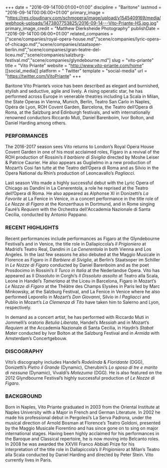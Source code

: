 +++
date = "2016-09-14T00:01:00+01:00"
discipline = "Baritone"
lastmod = "2016-09-14T00:06:00+01:00"
primary_image = "https://res.cloudinary.com/schmopera/image/upload/v1545409169/media/webhook-uploads/1473807753825/2016-09-14---Vito-Priante-HS.jpg.jpg"
primary_image_credit = "Matthew Dierksheide Photography"
publishDate = "2016-09-14T00:06:00+01:00"
related_companies = ["scene/companies/royal-opera-house.md","scene/companies/lyric-opera-of-chicago.md","scene/companies/staatsoper-berlin.md","scene/companies/gran-teatre-del-liceu.md","scene/companies/salzburg-festival.md","scene/companies/glyndebourne.md"]
slug = "vito-priante"
title = "Vito Priante"
website = "http://www.vito-priante.com/home"
[[social_media]]
platform = " Twitter"
template = "social-media"
url = "https://twitter.com/VitoPriante"
+++

Baritone Vito Priante’s voice has been described as elegant and burnished, stylish and seductive, agile and lively.  A rising operatic star, he has performed across Europe in venerable theatres including La Scala in Milan, the State Operas in Vienna, Munich, Berlin, Teatro San Carlo in Naples, Opéra de Lyon, ROH Covent Garden, Barcelona, the Teatro dell’Opera di Roma, at the Salzburg and Edinburgh festivals, and with internationally renowned conductors Riccardo Muti, Daniel Barenboim, Ivor Bolton, and Daniel Harding among others. 
 
### PERFORMANCES

The 2016-2017 season sees Vito returns to London’s Royal Opera House Covent Garden in one of his most acclaimed roles, Figaro in a revival of the ROH production of Rossini’s *Il barbiere di Siviglia* directed by Moshe Leiser & Patrice Caurier. He also appears as Guglielmo in a new production of Mozart’s Cosi fan tutte at the Teatro dell’Opera di Roma and as Silvio in the Opera National du Rhin’s production of Leoncavallo’s *Pagliacci*.
 
Last season Vito made a highly successful debut with the Lyric Opera of Chicago as Dandini in La Cenerentola, a role he reprised at the Teatro dell’Opera di Roma. He also appeared as Alphonse XI in Donizetti’s *La Favorite* at La Fenice in Venice, in a concert performance in the title role of *Le Nozze di Figaro* at the Konzerthaus in Dortmund, and in Rome singing Fauré’s *Requiem* with the Orchestra dell'Accademia Nazionale di Santa Cecilia, conducted by Antonio Pappano. 
 
### RECENT HIGHLIGHTS

Recent performances include performances as Figaro at the Glyndebourne Festival’s and in Venice, the title role in Dallapiccola’s *Il Prigioniero* at Madrid’s Teatro Real, Dandini in *La Cenerentola* in both Vienna and Los Angeles. In the last few seasons he also debuted at the Maggio Musicale in Florence as Figaro in *Il Barbiere di Siviglia*, at Berlin’s Staatsoper im Schiller in *Le Nozze di Figaro* conducted by Daniel Barenboim and as the poet Prosdocimo in Rossini’s *Il Turco in Italia* at the Nederlandse Opera. Vito has appeared as Il Dissoluto in Corghi’s *Il Dissoluto assolto* at Teatro alla Scala, Leone in Handel’s *Tamerlano* at the Liceu in Barcelona, Figaro in Mozart’s *Le Nozze di Figaro* at the Théätre des Champs Elysées in Paris led by Marc Minkowsky, at the Salzburg Festival, and La Fenice in Venice where he also performed Leporello in Mozart’s *Don Giovanni*, Silvio in *I Pagliacci* and Publio in Mozart’s *La Clemenza di Tito* have taken him to Salerno and Lyon, respectively.
 
In demand as a concert artist, he has performed with Riccardo Muti in Jommelli’s oratorio *Betulia Liberata*, Handel’s *Messiah* and in Mozart’s *Requiem* at the Accademia Nazionale di Santa Cecilia, in Haydn’s *Stabat Mater* conducted by Ivor Bolton at the Salzburg Festival and in *Armida* with Amsterdam’s Concertgebouw.
 
### DISCOGRAPHY

Vito’s discography includes Handel’s *Rodelinda* & *Floridante* (DGG), Donizetti’s *Pietro il Grande* (Dynamic), Cherubini’s *Lo sposo di tre e marito di nessuna*  (Dynamic), Vivaldi’s *Motezuma* (DGG).  He is also featured on the 2012 Glyndbourne Festival’s highly successful production of *Le Nozze di Figaro*.
 
### BACKGROUND

Born in Naples, Vito Priante graduated in 2003 from the Oriental Institute at Naples University with a Major in French and German Literature. In 2002 he made his professional debut in Pergolesi’s La Serva Padrona, under the musical direction of Arnold Bosman at  Florence’s Teatro Goldoni, presented by the Maggio Musicale Fiorentino and has since gone on to sing on major international stages.  Having been highly acclaimed for his performances in the Baroque and Classical repertoire, he is now moving into Belcanto roles.  In 2008 he was awarded the XXVIII Franco Abbiati Prize for his interpretation of the title role in Dallapiccola’s *Il Prigioniero* at Milan’s Teatro alla Scala conducted by Daniel Harding and  directed by Peter Stein.
Vito currently lives in Paris. 
